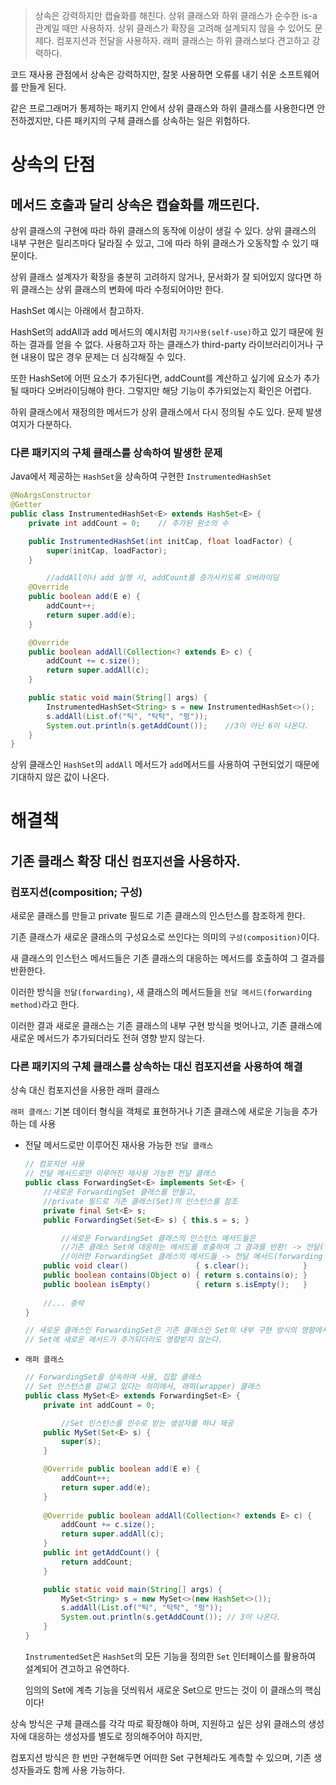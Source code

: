 > 상속은 강력하지만 캡슐화를 해친다.
상위 클래스와 하위 클래스가 순수한 is-a 관계일 때만 사용하자.
상위 클래스가 확장을 고려해 설계되지 않을 수 있어도 문제다.
컴포지션과 전달을 사용하자.
래퍼 클래스는 하위 클래스보다 견고하고 강력하다.
>

코드 재사용 관점에서 상속은 강력하지만, 잘못 사용하면 오류를 내기 쉬운 소프트웨어를 만들게 된다.

같은 프로그래머가 통제하는 패키지 안에서 상위 클래스와 하위 클래스를 사용한다면 안전하겠지만, 다른 패키지의 구체 클래스를 상속하는 일은 위험하다.

# 상속의 단점

## 메서드 호출과 달리 상속은 캡슐화를 깨뜨린다.

상위 클래스의 구현에 따라 하위 클래스의 동작에 이상이 생길 수 있다. 상위 클래스의 내부 구현은 릴리즈마다 달라질 수 있고, 그에 따라 하위 클래스가 오동작할 수 있기 때문이다.

상위 클래스 설계자가 확장을 충분히 고려하지 않거나, 문서화가 잘 되어있지 않다면
하위 클래스는 상위 클래스의 변화에 따라 수정되어야만 한다.

HashSet 예시는 아래에서 참고하자.

HashSet의 addAll과 add 메서드의 예시처럼 `자기사용(self-use)`하고 있기 때문에 원하는 결과를 얻을 수 없다. 사용하고자 하는 클래스가 third-party 라이브러리이거나 구현 내용이 많은 경우 문제는 더 심각해질 수 있다.

또한 HashSet에 어떤 요소가 추가된다면, addCount를 계산하고 싶기에 요소가 추가될 때마다 오버라이딩해야 한다. 그렇지만 해당 기능이 추가되었는지 확인은 어렵다.

하위 클래스에서 재정의한 메서드가 상위 클래스에서 다시 정의될 수도 있다. 문제 발생 여지가 다분하다.

### 다른 패키지의 구체 클래스를 상속하여 발생한 문제

Java에서 제공하는 `HashSet`을 상속하여 구현한 `InstrumentedHashSet`

```java
@NoArgsConstructor
@Getter
public class InstrumentedHashSet<E> extends HashSet<E> {
    private int addCount = 0;    // 추가된 원소의 수

    public InstrumentedHashSet(int initCap, float loadFactor) {
        super(initCap, loadFactor);
    }

		//addAll이나 add 실행 시, addCount를 증가시키도록 오버라이딩
    @Override 
    public boolean add(E e) {
        addCount++;
        return super.add(e);
    }

    @Override 
    public boolean addAll(Collection<? extends E> c) {
        addCount += c.size();
        return super.addAll(c);
    }

    public static void main(String[] args) {
        InstrumentedHashSet<String> s = new InstrumentedHashSet<>();
        s.addAll(List.of("틱", "탁탁", "펑"));
        System.out.println(s.getAddCount());    //3이 아닌 6이 나온다.
    }
}
```

상위 클래스인 `HashSet`의 `addAll` 메서드가 `add`메서드를 사용하여 구현되었기 때문에 기대하지 않은 값이 나온다.

# 해결책

## 기존 클래스 확장 대신 `컴포지션`을 사용하자.

### 컴포지션(composition; 구성)

새로운 클래스를 만들고 private 필드로 기존 클래스의 인스턴스를 참조하게 한다.

기존 클래스가 새로운 클래스의 구성요소로 쓰인다는 의미의 `구성(composition)`이다.

새 클래스의 인스턴스 메서드들은 기존 클래스의 대응하는 메서드를 호출하여 그 결과를 반환한다.

이러한 방식을 `전달(forwarding)`, 새 클래스의 메서드들을 `전달 메서드(forwarding method)`라고 한다.

이러한 결과 새로운 클래스는 기존 클래스의 내부 구현 방식을 벗어나고,
기존 클래스에 새로운 메서드가 추가되더라도 전혀 영향 받지 않는다.

### 다른 패키지의 구체 클래스를 상속하는 대신 컴포지션을 사용하여 해결

상속 대신 컴포지션을 사용한 래퍼 클래스

`래퍼 클래스`: 기본 데이터 형식을 객체로 표현하거나 기존 클래스에 새로운 기능을 추가하는 데 사용

- 전달 메서드로만 이루어진 재사용 가능한 `전달 클래스`

    ```java
    // 컴포지션 사용
    // 전달 메서드로만 이루어진 재사용 가능한 전달 클래스
    public class ForwardingSet<E> implements Set<E> {
        //새로운 ForwardingSet 클래스를 만들고,
        //private 필드로 기존 클래스(Set)의 인스턴스를 참조
        private final Set<E> s;  
        public ForwardingSet(Set<E> s) { this.s = s; }
    
    		//새로운 ForwardingSet 클래스의 인스턴스 메서드들은
    		//기존 클래스 Set에 대응하는 메서드를 호출하여 그 결과를 반환! -> 전달(forwarding)
    		//이러한 ForwardingSet 클래스의 메서드들 -> 전달 메서드(forwarding method)
        public void clear()               { s.clear();            }
        public boolean contains(Object o) { return s.contains(o); }
        public boolean isEmpty()          { return s.isEmpty();   }
        
        //... 중략
    }
    
    // 새로운 클래스인 ForwardingSet은 기존 클래스인 Set의 내부 구현 방식의 영향에서 벗어나고,
    // Set에 새로운 메서드가 추가되더라도 영향받지 않는다.
    ```

- `래퍼 클래스`

    ```java
    // ForwardingSet을 상속하여 사용, 집합 클래스
    // Set 인스턴스를 감싸고 있다는 의미에서, 래퍼(wrapper) 클래스
    public class MySet<E> extends ForwardingSet<E> {
        private int addCount = 0;
    
    		//Set 인스턴스를 인수로 받는 생성자를 하나 제공
        public MySet(Set<E> s) {
            super(s);
        }
    
        @Override public boolean add(E e) {
            addCount++;
            return super.add(e);
        }
        
        @Override public boolean addAll(Collection<? extends E> c) {
            addCount += c.size();
            return super.addAll(c);
        }
        public int getAddCount() {
            return addCount;
        }
    
        public static void main(String[] args) {
            MySet<String> s = new MySet<>(new HashSet<>());
            s.addAll(List.of("틱", "탁탁", "펑"));
            System.out.println(s.getAddCount()); // 3이 나온다.
        }
    }
    ```

  `InstrumentedSet`은 `HashSet`의 모든 기능을 정의한 `Set` 인터페이스를 활용하여 설계되어 견고하고 유연하다.

  임의의 Set에 계측 기능을 덧씌워서 새로운 Set으로 만드는 것이 이 클래스의 핵심이다!


상속 방식은 구체 클래스를 각각 따로 확장해야 하며, 지원하고 싶은 상위 클래스의 생성자에 대응하는 생성자를 별도로 정의해주어야 하지만,

컴포지션 방식은 한 번만 구현해두면 어떠한 Set 구현체라도 계측할 수 있으며, 기존 생성자들과도 함께 사용 가능하다.
